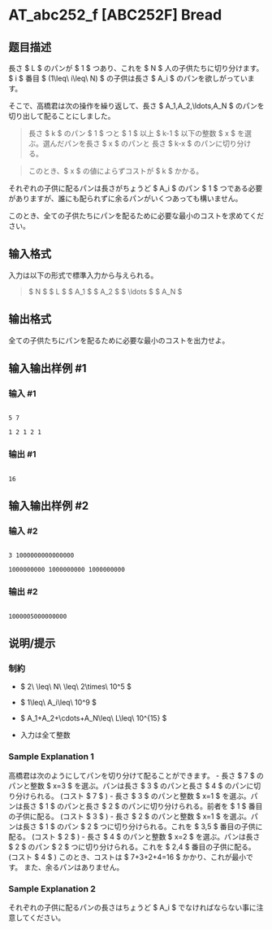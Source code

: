 # AT_abc252_f [ABC252F] Bread

## 题目描述

[problemUrl]: https://atcoder.jp/contests/abc252/tasks/abc252_f

長さ $ L $ のパンが $ 1 $ つあり、これを $ N $ 人の子供たちに切り分けます。 $ i $ 番目 $ (1\leq\ i\leq\ N) $ の子供は長さ $ A_i $ のパンを欲しがっています。

そこで、高橋君は次の操作を繰り返して、長さ $ A_1,A_2,\ldots,A_N $ のパンを切り出して配ることにしました。

> 長さ $ k $ のパン $ 1 $ つと $ 1 $ 以上 $ k-1 $ 以下の整数 $ x $ を選ぶ。選んだパンを長さ $ x $ のパンと 長さ $ k-x $ のパンに切り分ける。   
> このとき、$ x $ の値によらずコストが $ k $ かかる。

それぞれの子供に配るパンは長さがちょうど $ A_i $ のパン $ 1 $ つである必要がありますが、誰にも配られずに余るパンがいくつあっても構いません。

このとき、全ての子供たちにパンを配るために必要な最小のコストを求めてください。

## 输入格式

入力は以下の形式で標準入力から与えられる。

> $ N $ $ L $ $ A_1 $ $ A_2 $ $ \ldots $ $ A_N $

## 输出格式

全ての子供たちにパンを配るために必要な最小のコストを出力せよ。

## 输入输出样例 #1

### 输入 #1

```
5 7
1 2 1 2 1
```

### 输出 #1

```
16
```

## 输入输出样例 #2

### 输入 #2

```
3 1000000000000000
1000000000 1000000000 1000000000
```

### 输出 #2

```
1000005000000000
```

## 说明/提示

### 制約

- $ 2\ \leq\ N\ \leq\ 2\times\ 10^5 $
- $ 1\leq\ A_i\leq\ 10^9 $
- $ A_1+A_2+\cdots+A_N\leq\ L\leq\ 10^{15} $
- 入力は全て整数

### Sample Explanation 1

高橋君は次のようにしてパンを切り分けて配ることができます。 - 長さ $ 7 $ のパンと整数 $ x=3 $ を選ぶ。パンは長さ $ 3 $ のパンと長さ $ 4 $ のパンに切り分けられる。 (コスト $ 7 $ ) - 長さ $ 3 $ のパンと整数 $ x=1 $ を選ぶ。パンは長さ $ 1 $ のパンと長さ $ 2 $ のパンに切り分けられる。前者を $ 1 $ 番目の子供に配る。 (コスト $ 3 $ ) - 長さ $ 2 $ のパンと整数 $ x=1 $ を選ぶ。パンは長さ $ 1 $ のパン $ 2 $ つに切り分けられる。これを $ 3,5 $ 番目の子供に配る。 (コスト $ 2 $ ) - 長さ $ 4 $ のパンと整数 $ x=2 $ を選ぶ。パンは長さ $ 2 $ のパン $ 2 $ つに切り分けられる。これを $ 2,4 $ 番目の子供に配る。 (コスト $ 4 $ ) このとき、コストは $ 7+3+2+4=16 $ かかり、これが最小です。 また、余るパンはありません。

### Sample Explanation 2

それぞれの子供に配るパンの長さはちょうど $ A_i $ でなければならない事に注意してください。